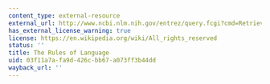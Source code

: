 ```yaml
---
content_type: external-resource
external_url: http://www.ncbi.nlm.nih.gov/entrez/query.fcgi?cmd=Retrieve&db=PubMed&dopt=Citation&list_uids=1857983
has_external_license_warning: true
license: https://en.wikipedia.org/wiki/All_rights_reserved
status: ''
title: The Rules of Language
uid: 03f11a7a-fa9d-426c-bb67-a073ff3b44dd
wayback_url: ''
---
```

